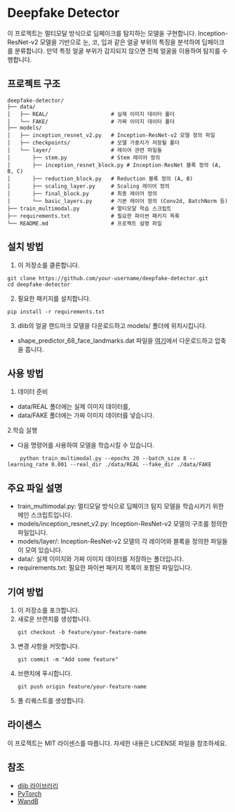 # Deepfake Detector
이 프로젝트는 멀티모달 방식으로 딥페이크를 탐지하는 모델을 구현합니다. Inception-ResNet-v2 모델을 기반으로 눈, 코, 입과 같은 얼굴 부위의 특징을 분석하여 딥페이크를 분류합니다. 만약 특정 얼굴 부위가 감지되지 않으면 전체 얼굴을 이용하여 탐지를 수행합니다.

## 프로젝트 구조
```
deepfake-detector/
├── data/
│   ├── REAL/                    # 실제 이미지 데이터 폴더
│   └── FAKE/                    # 가짜 이미지 데이터 폴더
├── models/
│   ├── inception_resnet_v2.py   # Inception-ResNet-v2 모델 정의 파일
│   ├── checkpoints/             # 모델 가중치가 저장될 폴더
│   └── layer/                   # 레이어 관련 파일들
│       ├── stem.py              # Stem 레이어 정의
│       ├── inception_resnet_block.py # Inception-ResNet 블록 정의 (A, B, C)
│       ├── reduction_block.py   # Reduction 블록 정의 (A, B)
│       ├── scaling_layer.py     # Scaling 레이어 정의
│       ├── final_block.py       # 최종 레이어 정의
│       └── basic_layers.py      # 기본 레이어 정의 (Conv2d, BatchNorm 등)
├── train_multimodal.py          # 멀티모달 학습 스크립트
├── requirements.txt             # 필요한 파이썬 패키지 목록
└── README.md                    # 프로젝트 설명 파일
```

## 설치 방법
1. 이 저장소를 클론합니다.
```
git clone https://github.com/your-username/deepfake-detector.git
cd deepfake-detector
```
2. 필요한 패키지를 설치합니다.
```
pip install -r requirements.txt
```
3. dlib의 얼굴 랜드마크 모델을 다운로드하고 models/ 폴더에 위치시킵니다.
* shape_predictor_68_face_landmarks.dat 파일을 [여기](http://dlib.net/files/shape_predictor_68_face_landmarks.dat.bz2)에서 다운로드하고 압축을 풉니다.

## 사용 방법
1. 데이터 준비
* data/REAL 폴더에는 실제 이미지 데이터를,
* data/FAKE 폴더에는 가짜 이미지 데이터를 넣습니다.

2.학습 실행
* 다음 명령어를 사용하여 모델을 학습시킬 수 있습니다.
```
    python train_multimodal.py --epochs 20 --batch_size 8 --learning_rate 0.001 --real_dir ./data/REAL --fake_dir ./data/FAKE
```

## 주요 파일 설명
* train_multimodal.py: 멀티모달 방식으로 딥페이크 탐지 모델을 학습시키기 위한 메인 스크립트입니다.
* models/inception_resnet_v2.py: Inception-ResNet-v2 모델의 구조를 정의한 파일입니다.
* models/layer/: Inception-ResNet-v2 모델의 각 레이어와 블록을 정의한 파일들이 모여 있습니다.
* data/: 실제 이미지와 가짜 이미지 데이터를 저장하는 폴더입니다.
* requirements.txt: 필요한 파이썬 패키지 목록이 포함된 파일입니다.

## 기여 방법
1. 이 저장소를 포크합니다.
2. 새로운 브랜치를 생성합니다.
   ```
   git checkout -b feature/your-feature-name
   ```
3. 변경 사항을 커밋합니다.
   ```
   git commit -m "Add some feature"
   ```
4. 브랜치에 푸시합니다.
   ```
   git push origin feature/your-feature-name
   ```
5. 풀 리퀘스트를 생성합니다.

## 라이센스
이 프로젝트는 MIT 라이센스를 따릅니다. 자세한 내용은 LICENSE 파일을 참조하세요.

## 참조
* [dlib 라이브러리](http://dlib.net/)
* [PyTorch](https://pytorch.org/docs/stable/index.html)
* [WandB](https://wandb.ai/)
